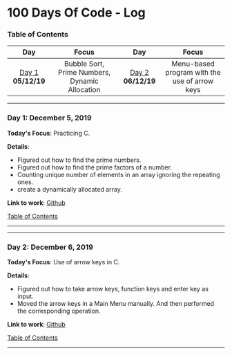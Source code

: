 
# 100 Days Of Code - Log
<a name="toc"></a>
### Table of Contents 
|Day|Focus|Day|Focus|
|:---:|:-----:|:---:|:-----:|
|[Day 1](#day-1) **05/12/19**|Bubble Sort, Prime Numbers, Dynamic Allocation|[Day 2](#day-2) **06/12/19**|Menu-based program with the use of arrow keys|


----------
<a name="day-1"></a>
### Day 1: December 5, 2019 

**Today's Focus**: Practicing C.

**Details**:

 - Figured out how to find the prime numbers.
 - Figured out how to find the prime factors of a number.
 - Counting unique number of elements in an array ignoring the repeating ones.
 - create a dynamically allocated array.
 
**Link to work**: [Github](https://github.com/getemratan/C-Programs/blob/master/UniquePrimeFactor.c)

[Table of Contents](#toc)

----------
----------
<a name="day-2"></a>
### Day 2: December 6, 2019 

**Today's Focus**: Use of arrow keys in C.

**Details**:

 - Figured out how to take arrow keys, function keys and enter key as input.
 - Moved the arrow keys in a Main Menu manually. And then performed the corresponding operation.
 
**Link to work**: [Github](https://github.com/getemratan/C-Programs/blob/master/MenuWithArrow.c)

[Table of Contents](#toc)

----------
